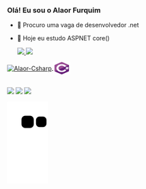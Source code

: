 ### Olá! Eu sou o Alaor Furquim

- 🔭 Procuro uma vaga de desenvolvedor .net
- 🌱 Hoje eu estudo ASPNET core()


  <a href="https://github.com/AlaorFurquim">
  <img height="180em" src="https://github-readme-stats.vercel.app/api?username=AlaorFurquim&show_icons=true&theme=dark&include_all_commits=true&count_private=true"/>
    <img height="180em" src="https://github-readme-stats.vercel.app/api/top-langs/?username=AlaorFurquim&layout=compact&langs_count=7&theme=dark"/>
  
<img align="center" alt="Alaor-Csharp" height="30" width="40"  src="https://img.icons8.com/nolan/64/sql.png"/>  
  
<img align="center" alt="Alaor-Csharp" height="30" width="40" src="https://raw.githubusercontent.com/devicons/devicon/master/icons/csharp/csharp-original.svg">  
  
  ##
  
  <div> 
  <a href="https://www.instagram.com/alaor_furquim/" target="_blank"><img src="https://img.shields.io/badge/-Instagram-%23E4405F?style=for-the-badge&logo=instagram&logoColor=white" target="_blank"></a>
  <a href = "mailto:alaorfurquim34@gmail.com"><img src="https://img.shields.io/badge/-Gmail-%23333?style=for-the-badge&logo=gmail&logoColor=white" target="_blank"></a>
  <a href="https://www.linkedin.com/in/alaor-furquim-9a4a35102/" target="_blank"><img src="https://img.shields.io/badge/-LinkedIn-%230077B5?style=for-the-badge&logo=linkedin&logoColor=white" target="_blank"></a> 
    
    
   ![Snake animation](https://github.com/AlaorFurquim/AlaorFurquim/blob/output/github-contribution-grid-snake.svg)
 
</div>
